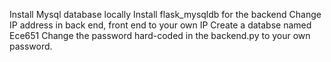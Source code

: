 Install Mysql database locally
Install flask_mysqldb for the backend
Change IP address in back end, front end to your own IP
Create a databse named Ece651
Change the password hard-coded in the backend.py to your own password.
